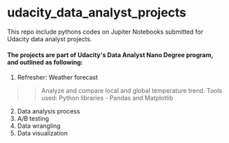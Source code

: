 # udacity_data_analyst_projects

This repo include pythons codes on Jupiter Notebooks submitted for Udacity data analyst projects.

#### The projects are part of Udacity's Data Analyst Nano Degree program, and outlined as following:

1. Refresher: Weather forecast
>> Analyze and compare local and global temperature trend.
>> Tools used: Python libraries - Pandas and Matplotlib 

2. Data analysis process
3. A/B testing
4. Data wrangling
5. Data visualization

